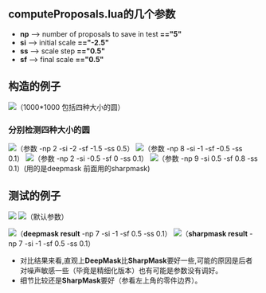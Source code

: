 ##  computeProposals.lua的几个参数  ##
- **np** --> number of proposals to save in test **=="5"**
- **si** --> initial scale **=="-2.5"**
- **ss** --> scale step  **=="0.5"**
- **sf** --> final scale  **=="0.5"**

## 构造的例子 ##

![](http://i.imgur.com/I0tGcIA.png)（1000*1000 包括四种大小的圆）
### 分别检测四种大小的圆 ###
![](http://i.imgur.com/3xPMD8x.png)（参数 -np 2 -si -2 -sf -1.5 -ss 0.5）
![](http://i.imgur.com/znLJx2O.png)（参数 -np 8 -si -1 -sf -0.5 -ss 0.1）
![](http://i.imgur.com/2A9KSn9.png)（参数 -np 2 -si -0.5 -sf 0 -ss 0.1）
![](http://i.imgur.com/xcXm05z.png)（参数 -np 9 -si 0.5 -sf 0.8 -ss 0.1）(用的是deepmask 前面用的sharpmask)

## 测试的例子 ##
![](http://i.imgur.com/TXzx9kJ.png)
![](http://i.imgur.com/gMuM83Q.png)（默认参数）

![](http://i.imgur.com/86sSOIu.png)（**deepmask result** -np 7 -si -1 -sf 0.5 -ss 0.1）
![](http://i.imgur.com/ae0F2K6.png)（**sharpmask result** -np 7 -si -1 -sf 0.5 -ss 0.1）
- 对比结果来看,直观上**DeepMask**比**SharpMask**要好一些,可能的原因是后者对噪声敏感一些（毕竟是精细化版本）也有可能是参数没有调好。
- 细节比较还是**SharpMask**要好（参看左上角的零件边界）。
